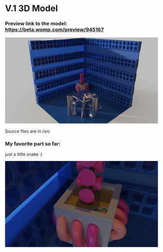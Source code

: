 # V.1 3D Model

### Preview link to the model: https://beta.womp.com/preview/945167

 ![alt text](imgs/pic5.png)

Source files are in /src

### My favorite part so far:
just a little snake :)

![alt text](imgs/lil_snake_guy.png)